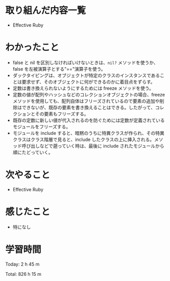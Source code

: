 # 取り組んだ内容一覧
- Effective Ruby

# わかったこと
- false と nil を区別しなければいけないときは、`nil?` メソッドを使うか、false を左被演算子とする"=="演算子を使う。
- ダックタイピングは、オブジェクトが特定のクラスのインスタンスであることは要求せず、そのオブジェクトに何ができるのかに着目点をずらす。
- 定数は書き換えられないようにするためには freeze メソッドを使う。
- 定数の値が配列やハッシュなどのコレクションオブジェクトの場合、freeze メソッドを使用しても、配列自体はフリーズされているので要素の追加や削除はできないが、既存の要素を書き換えることはできる。したがって、コレクションとその要素もフリーズする。
- 既存の定数に新しい値が代入されるのを防ぐためには定数が定義されているモジュールをフリーズする。
- モジュールを include すると、暗黙のうちに特異クラスが作られ、その特異クラスはクラス階層で見ると、include したクラスの上に挿入される。メソッド呼び出しなどで遡っていく時は、最後に include されたモジュールから順にたどっていく。

# 次やること
- Effective Ruby

# 感じたこと
- 特になし

# 学習時間
Today: 2 h 45 m

Total: 826 h 15 m
